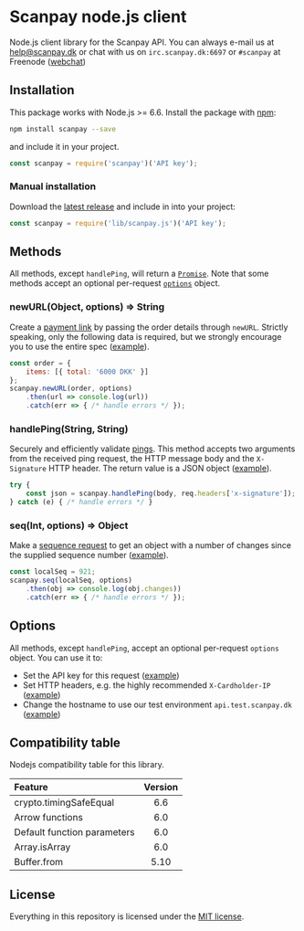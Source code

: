 # Scanpay node.js client

Node.js client library for the Scanpay API. You can always e-mail us at [help@scanpay.dk](mailto:help@scanpay.dk) or chat with us on `irc.scanpay.dk:6697` or `#scanpay` at Freenode ([webchat](https://webchat.freenode.net?randomnick=1&channels=scanpay&prompt=1))

## Installation

This package works with Node.js >= 6.6. Install the package with [npm](https://www.npmjs.com/package/scanpay):

```bash
npm install scanpay --save
```
and include it in your project.

```js
const scanpay = require('scanpay')('API key');
```

### Manual installation

Download the [latest release](releases) and include in into your project:

```js
const scanpay = require('lib/scanpay.js')('API key');
```

## Methods

All methods, except `handlePing`, will return a [`Promise`](https://developer.mozilla.org/en-US/docs/Web/JavaScript/Reference/Global_Objects/Promise). Note that some methods accept an optional per-request [`options`](#options) object.

### newURL(Object, options) => String

Create a [payment link](https://docs.scanpay.dk/payment-link#request-fields) by passing the order details through `newURL`. Strictly speaking, only the following data is required, but we strongly encourage you to use the entire spec ([example](tests/newURL.js)).

```js
const order = {
    items: [{ total: '6000 DKK' }]
};
scanpay.newURL(order, options)
    .then(url => console.log(url))
    .catch(err => { /* handle errors */ });
```

### handlePing(String, String)

Securely and efficiently validate [pings](https://docs.scanpay.dk/synchronization). This method accepts two arguments from the received ping request, the HTTP message body and the `X-Signature` HTTP header. The return value is a JSON object ([example](tests/handlePing.js)).

```js
try {
    const json = scanpay.handlePing(body, req.headers['x-signature']);
} catch (e) { /* handle errors */ }
```

### seq(Int, options) => Object

Make a [sequence request](https://docs.scanpay.dk/synchronization#seq-request) to get an object with a number of changes since the supplied sequence number ([example](tests/seq.js)).

```js
const localSeq = 921;
scanpay.seq(localSeq, options)
    .then(obj => console.log(obj.changes))
    .catch(err => { /* handle errors */ });
```

## Options

All methods, except `handlePing`, accept an optional per-request `options` object. You can use it to:

* Set the API key for this request ([example](tests/newURL.js#L8))
* Set HTTP headers, e.g. the highly recommended `X-Cardholder-IP` ([example](tests/newURL.js#L11))
* Change the hostname to use our test environment `api.test.scanpay.dk` ([example](tests/newURL.js#L9))

## Compatibility table

Nodejs compatibility table for this library.

| Feature                           | Version |
| :-------------------------------- | :-----: |
| crypto.timingSafeEqual            | 6.6     |
| Arrow functions                   | 6.0     |
| Default function parameters       | 6.0     |
| Array.isArray                     | 6.0     |
| Buffer.from                       | 5.10    |


## License

Everything in this repository is licensed under the [MIT license](LICENSE).
